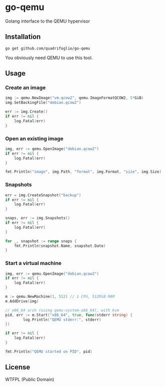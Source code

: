 # go-qemu

Golang interface to the QEMU hypervisor

## Installation

```
go get github.com/quadrifoglio/go-qemu
```

You obviously need QEMU to use this tool.

## Usage

### Create an image

```go
img := qemu.NewImage("vm.qcow2", qemu.ImageFormatQCOW2, 5*GiB)
img.SetBackingFile("debian.qcow2")

err := img.Create()
if err != nil {
	log.Fatal(err)
}
```

### Open an existing image

```go
img, err := qemu.OpenImage("debian.qcow2")
if err != nil {
	log.Fatal(err)
}

fmt.Println("image", img.Path, "format", img.Format, "size", img.Size)
```

### Snapshots

```go
err = img.CreateSnapshot("backup")
if err != nil {
	log.Fatal(err)
}

snaps, err := img.Snapshots()
if err != nil {
	log.Fatal(err)
}

for _, snapshot := range snaps {
	fmt.Println(snapshot.Name, snapshot.Date)
}
```

### Start a virtual machine

```go
img, err := qemu.OpenImage("debian.qcow2")
if err != nil {
	log.Fatal(err)
}

m := qemu.NewMachine(1, 512) // 1 CPU, 512MiB RAM
m.AddDrive(img)

// x86_64 arch (using qemu-system-x86_64), with kvm
pid, err := m.Start("x86_64", true, func(stderr string) {
        log.Println("QEMU stderr:", stderr)
})

if err != nil {
	log.Fatal(err)
}

fmt.Println("QEMU started on PID", pid)
```

## License

WTFPL (Public Domain)

